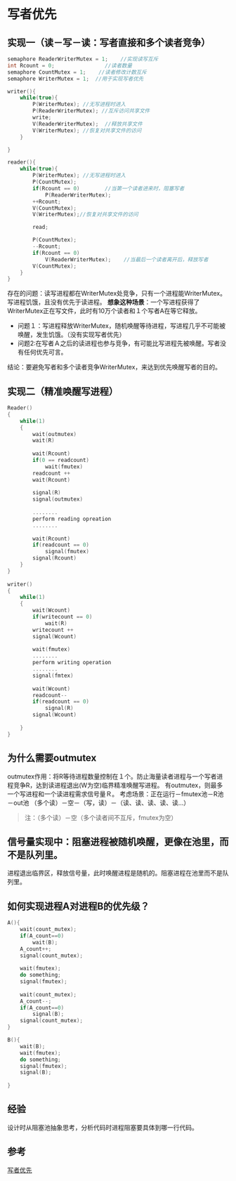 # 写者优先
## 实现一（读－写－读：写者直接和多个读者竞争）
```c++
semaphore ReaderWriterMutex = 1;    //实现读写互斥
int Rcount = 0;                //读者数量
semaphore CountMutex = 1;    //读者修改计数互斥
semaphore WriterMutex = 1;  //用于实现写者优先

writer(){
    while(true){
        P(WriterMutex); //无写进程时进入
        P(ReaderWriterMutex); //互斥访问共享文件
        write;
        V(ReaderWriterMutex);  //释放共享文件
        V(WriterMutex); //恢复对共享文件的访问
    }

}

reader(){
    while(true){
        P(WriterMutex); //无写进程时进入
        P(CountMutex);
        if(Rcount == 0)        //当第一个读者进来时，阻塞写者
            P(ReaderWriterMutex);
        ++Rcount;
        V(CountMutex);
        V(WriterMutex);//恢复对共享文件的访问

        read;

        P(CountMutex);
        --Rcount;
        if(Rcount == 0)
            V(ReaderWriterMutex);    //当最后一个读者离开后，释放写者
        V(CountMutex);
    }
}
```
存在的问题：读写进程都在WriterMutex处竞争，只有一个进程能WriterMutex。
写进程饥饿，且没有优先于读进程。
**想象这种场景**：一个写进程获得了WriterMutex正在写文件，此时有10万个读者和１个写者A在等它释放。
* 问题１：写进程释放WriterMutex，随机唤醒等待进程，写进程几乎不可能被唤醒，发生饥饿。（没有实现写者优先）
* 问题2:在写者Ａ之后的读进程也参与竞争，有可能比写进程先被唤醒。写者没有任何优先可言。

结论：要避免写者和多个读者竞争WriterMutex，来达到优先唤醒写者的目的。
## 实现二（精准唤醒写进程）
```c++
Reader()  
{  
    while(1)  
    {  
        wait(outmutex)  
        wait(R)  
  
        wait(Rcount)  
        if(0 == readcount)  
            wait(fmutex)  
        readcount ++  
        wait(Rcount)  
  
        signal(R)  
        signal(outmutex)  
  
        ........  
        perform reading opreation  
        ........  
  
        wait(Rcount)  
        if(readcount == 0)  
            signal(fmutex)  
        signal(Rcount)  
    }  
}  
  
writer()  
{  
    while(1)  
    {  
        wait(Wcount)  
        if(writecount == 0)  
            wait(R)  
        writecount ++  
        signal(Wcount)  
  
        wait(fmutex)  
        ........  
        perform writing operation  
        ........  
        signal(fmtex)  
  
        wait(Wcount)  
        readcount--  
        if(readcount == 0)  
            signal(R)  
        signal(Wcount)  
  
    }  
}  
```
## 为什么需要outmutex
outmutex作用：将R等待进程数量控制在１个。防止海量读者进程与一个写者进程竞争R，达到读进程退出(W为空)临界精准唤醒写进程。
有outmutex，则最多一个写进程和一个读进程需求信号量Ｒ。
考虑场景：正在运行－fmutex池－R池－out池
（多个读）－空－（写，读）－（读、读、读、读、读...）


> 注：（多个读）－空（多个读者间不互斥，fmutex为空）


## 信号量实现中：阻塞进程被随机唤醒，更像在池里，而不是队列里。
进程退出临界区，释放信号量，此时唤醒进程是随机的。阻塞进程在池里而不是队列里。

## 如何实现进程A对进程B的优先级？
```C++
A(){
	wait(count_mutex);
    if(A_count==0)
    	wait(B);
    A_count++;
    signal(count_mutex);
    
	wait(fmutex);
    do something;
    signal(fmutex);
    
   	wait(count_mutex);
    A_count--;
    if(A_count==0)
    	signal(B);
    signal(count_mutex);
}

B(){
	wait(B);
    wait(fmutex);
    do something;
    signal(fmutex);
    signal(B);
   
}
```

## 经验
设计时从阻塞池抽象思考，分析代码时进程阻塞要具体到哪一行代码。
## 参考
[写者优先](https://love.junzimu.com/archives/2800)